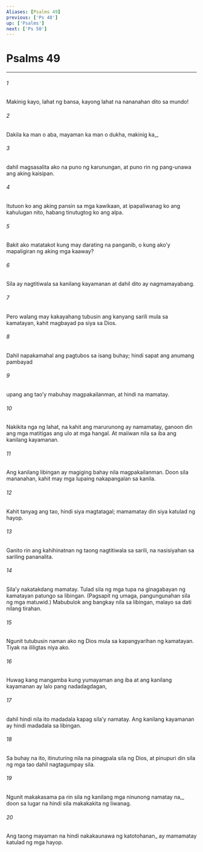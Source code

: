 ```yaml
---
Aliases: [Psalms 49]
previous: ['Ps 48']
up: ['Psalms']
next: ['Ps 50']
---
```

# Psalms 49

***






















###### 1 










Makinig kayo, lahat ng bansa, kayong lahat na nananahan dito sa mundo! 





















###### 2 










Dakila ka man o aba, mayaman ka man o dukha, makinig ka,_ 





















###### 3 










dahil magsasalita ako na puno ng karunungan, at puno rin ng pang-unawa ang aking kaisipan. 





















###### 4 










Itutuon ko ang aking pansin sa mga kawikaan, at ipapaliwanag ko ang kahulugan nito, habang tinutugtog ko ang alpa. 





















###### 5 










Bakit ako matatakot kung may darating na panganib, o kung akoʼy mapaligiran ng aking mga kaaway? 





















###### 6 










Sila ay nagtitiwala sa kanilang kayamanan at dahil dito ay nagmamayabang. 





















###### 7 










Pero walang may kakayahang tubusin ang kanyang sarili mula sa kamatayan, kahit magbayad pa siya sa Dios. 





















###### 8 










Dahil napakamahal ang pagtubos sa isang buhay; hindi sapat ang anumang pambayad 





















###### 9 










upang ang taoʼy mabuhay magpakailanman, at hindi na mamatay. 





















###### 10 










Nakikita nga ng lahat, na kahit ang marurunong ay namamatay, ganoon din ang mga matitigas ang ulo at mga hangal. At maiiwan nila sa iba ang kanilang kayamanan. 





















###### 11 










Ang kanilang libingan ay magiging bahay nila magpakailanman. Doon sila mananahan, kahit may mga lupaing nakapangalan sa kanila. 





















###### 12 










Kahit tanyag ang tao, hindi siya magtatagal; mamamatay din siya katulad ng hayop. 





















###### 13 










Ganito rin ang kahihinatnan ng taong nagtitiwala sa sarili, na nasisiyahan sa sariling pananalita. 





















###### 14 










Silaʼy nakatakdang mamatay. Tulad sila ng mga tupa na ginagabayan ng kamatayan patungo sa libingan. (Pagsapit ng umaga, pangungunahan sila ng mga matuwid.) Mabubulok ang bangkay nila sa libingan, malayo sa dati nilang tirahan. 





















###### 15 










Ngunit tutubusin naman ako ng Dios mula sa kapangyarihan ng kamatayan. Tiyak na ililigtas niya ako. 





















###### 16 










Huwag kang mangamba kung yumayaman ang iba at ang kanilang kayamanan ay lalo pang nadadagdagan, 





















###### 17 










dahil hindi nila ito madadala kapag silaʼy namatay. Ang kanilang kayamanan ay hindi madadala sa libingan. 





















###### 18 










Sa buhay na ito, itinuturing nila na pinagpala sila ng Dios, at pinupuri din sila ng mga tao dahil nagtagumpay sila. 





















###### 19 










Ngunit makakasama pa rin sila ng kanilang mga ninunong namatay na,_ doon sa lugar na hindi sila makakakita ng liwanag. 





















###### 20 










Ang taong mayaman na hindi nakakaunawa ng katotohanan_ ay mamamatay katulad ng mga hayop.
